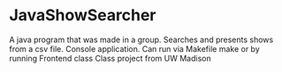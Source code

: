 # JavaShowSearcher
A java program that was made in a group. Searches and presents shows from a csv file. Console application.
Can run via Makefile make or by running Frontend class
Class project from UW Madison
